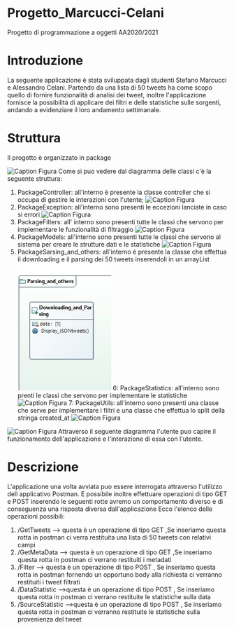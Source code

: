 # Progetto_Marcucci-Celani
Progetto di programmazione a oggetti AA2020/2021

# Introduzione
La seguente applicazione è stata sviluppata dagli studenti Stefano Marcucci e Alessandro Celani.
Partendo da una lista di 50 tweets ha come scopo quello di fornire funzionalità di analisi dei tweet, inoltre l'applicazione  fornisce la possibilità di 
applicare dei filtri e delle statistiche sulle sorgenti, andando a evidenziare il loro andamento settimanale.

# Struttura
Il progetto è organizzato in package 

![Caption Figura](Diagrammadelleclassi.png)
Come si puo vedere dal diagramma delle classi c'è la seguente struttura:
1. PackageController: all'interno è presente la classe controller che si occupa di gestire le interazioni con l'utente;
![Caption Figura](Controller.png)
2. PackageException: all'interno sono presenti le eccezioni lanciate in caso si errori
![Caption Figura](exception.png)
3. PackageFilters: all' interno sono presenti tutte le classi che servono per implementare le funzionalità di filtraggio
![Caption Figura](Filters.png)
4. PackageModels: all'interno sono presenti tutte le classi che servono al sistema per creare le strutture dati e le statistiche
![Caption Figura](Models.png)
5. PackageSarsing_and_others: all'interno è presente la classe che effettua il downloading e il parsing dei 50 tweets inserendoli in un arrayList
![Caption Figura](Parsingandothers.png)
6: PackageStatistics: all'interno sono prenti le classi che servono per implementare le statistiche 
![Caption Figura](Statistics.png)
7: PackageUtils: all'interno sono presenti una classe che serve per implementare i filtri e una classe che effettua lo split della stringa created_at
![Caption Figura](utils.png)

![Caption Figura](Diagrammasequenza.png)
Attraverso il seguente diagramma l'utente puo capire il funzionamento dell'applicazione e l'interazione di essa con l'utente.

# Descrizione
L'applicazione una volta avviata puo essere interrogata attraverso l'utilizzo dell applicativo Postman. 
E possibile inoltre effettuare operazioni di tipo GET e POST inserendo le seguenti rotte avremo un comportamento diverso e di conseguenza una risposta diversa  dall'applicazione
Ecco l'elenco delle operazioni possibili:
1. /GetTweets -->  questa è un operazione di tipo GET ,Se inseriamo questa rotta in postman ci verra restituita una lista di 50 tweets con relativi campi
2. /GetMetaData --> questa è un operazione di tipo GET ,Se inseriamo questa rotta in postman ci verrano restituiti i metadati 
3. /Filter --> questa è un operazione di tipo POST , Se inseriamo questa rotta in postman fornendo un opportuno body alla richiesta ci verranno restituiti i tweet filtrati
4. /DataStatistic -->questa è un operazione di tipo POST ,  Se inseriamo questa rotta in postman ci verrano restituite le  statistiche sulla data
5. /SourceStatistic -->questa è un operazione di tipo POST ,  Se inseriamo questa rotta in postman ci verranno restituite le statistiche sulla provenienza del tweet
